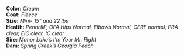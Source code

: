 **Color:** *Cream*  
**Coat:** *Fleece*  
**Size:** *Mini- 15" and 22 lbs*  
**Health:** *PennHIP, OFA Hips Normal, Elbows Normal, CERF normal, PRA clear, EIC clear, IC clear*  
**Sire:** *Manor Lake’s I’m Your Mr. Right*  
**Dam:** *Spring Creek’s Georgia Peach*  